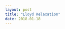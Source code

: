 ```yaml
---
layout: post
title: "Lloyd Relaxation"
date: 2018-01-18
---
```

<script src="../../../../js/d3.v4.min.js"></script>
<div style = "display: flex;justify-content: center;text-align: center;margin-below:50px;">
	<canvas width="800" height="400"></canvas>
</div>
<script>
	var canvas = d3.select("canvas").node()
		context = canvas.getContext("2d"),
		width = canvas.width,
		height = canvas.height;

	var centroids = [];

	var target = [];

	var buffer_zone = 5;

	var num_points = 400;

	let num_sample_points = 80;
	let theta = 0;


	var dt = 0.125;


	// create target shape
	for (let i = 0; i<num_sample_points; i++) {
		theta = 2*Math.PI*i/(num_sample_points-1);
		target.push([
				width/2 + 350*Math.cos(theta),
				height/2 - 150*Math.sin(2*theta)
			])
	}

	// let u1,u2,theta,r;
	var sites = d3.range(num_points)
		.map(function(d) {

			return [15 + Math.random()*(width-30), 20 + Math.random()*(height-40)]
			
			// // gaussian
			// u1 = Math.random();
			// u2 = Math.random();
			// theta = Math.PI*2*u2;
			// r = Math.sqrt(-Math.log(u1*u1))
			// return [80 + r*Math.cos(theta) * 20, height - 100 - r*Math.sin(theta) * 40];
		});
	redraw(0);

	d3.timer(function(t0) {
		let f1_x, f1_y, f2_x, f2_y;
		let clsst;
		closest_points = [];
		for (let j = 0, l = sites.length; j<l; j++) {
			// normal lloyd relaxation
			f1_x = (centroids[j][0] - sites[j][0]);
			f1_y = (centroids[j][1] - sites[j][1]);


			// density.
			clsst = closestPair(sites[j]);
			
			if (clsst) {
				f2_x = 0.125*(clsst[0] - sites[j][0]);
				f2_y = 0.125*(clsst[1] - sites[j][1]);
			} else {
				f2_x = 0;
				f2_y = 0;
			}
			sites[j][0] += (f1_x + f2_x)*dt;
			sites[j][1] += (f1_y + f2_y)*dt;
		}

		redraw(t0);
		return t0 > 10;
	});


	// find the closest point in the target shape
	function closestPair(arr) {
		let min_dist = Infinity;
		let min_pair;
		let dist = -1;

		for (let index in target) {
			dist = distance(target[index], arr);
			if (dist < min_dist) {
				min_dist = dist;
				min_pair = target[index];
			}
		}
		if (min_dist < buffer_zone*buffer_zone) return null;
		else return min_pair;
	}

	function distance(p1, p2) {
		let dx = p1[0] - p2[0];
		let dy = p1[1] - p2[1];
		return dx*dx + dy*dy;
	}


	// compute voronoi diagram
	// draw circles
	function redraw(t) {
		context.lineWidth = 2;

		var voronoi = d3.voronoi()
			.extent([[-5, -5], [width + 5, height + 5]]);

		var diagram = voronoi(sites),
			// links = diagram.links(), // for delaunay
			polygons = diagram.polygons();

		context.clearRect(0, 0, width, height);


		// draw infinity sign
		// context.beginPath();
		// context.lineTo(target[0][0], target[0][1]);
		// for (let i = 0; i<target.length; i++) {
		// 	context.lineTo(target[i][0], target[i][1]);
		// }
		context.strokeStyle = 'rgba(255,180,180)';
		context.stroke();
		context.closePath();
	
		let cntrd;
		centroids = [];
		let cell_area;

		let scale_factor = Math.sqrt(2*Math.sqrt(3)/Math.PI);
		let radius;
		for (var i = 0; i<polygons.length; i++) {
			// draw voronoi cell
			// 
			// context.beginPath();
			// drawCell(polygons[i]);
			// context.strokeStyle = "rgba(150,220,220)";
			// context.stroke();
			// context.closePath();

			cntrd = d3.polygonCentroid(polygons[i]);
			centroids.push(cntrd);

			cell_area = d3.polygonArea(polygons[i]);

			radius = 0.35*scale_factor*Math.sqrt(cell_area);

			context.beginPath();
			context.arc(cntrd[0],cntrd[1],radius,0,2*Math.PI);
			context.fillStyle = "rgba(150,255,150,0.6)";//color_scale[2];
			// seizure
			// color_scale[Math.floor(Math.random()*10)];//"red";
			// "rgba("+
			// 	(85+Math.random()*170)
			// 	+', '+
			// 	(85+Math.random()*170)
			// 	+', '+
			// 	(85+Math.random()*170)+')';
			context.fill();
			// d3.polygonArea(polygons[i])
			// context.arc(sites[i][0],sites[i][1],radius,0,2*Math.PI);// d3.polygonArea(polygons[i])
			context.strokeStyle = "rgba(150,220,220)";
			context.stroke();
			context.closePath();


			// context.beginPath();
			// context.arc(cntrd[0], cntrd[1], 2, 0, 2*Math.PI);
			// context.fillStyle = "red";
			// context.fill();
			// context.closePath();

			// context.beginPath();
			// context.arc(sites[i][0], sites[i][1], 2, 0, 2*Math.PI);
			// context.fillStyle = "blue";
			// context.fill();
			// context.closePath();
		}

		function drawCell(cell) {
			if (!cell) return false;
			// context.beginPath();
			context.moveTo(cell[0][0], cell[0][1]);
			for (var i = 1; i<cell.length; i++) {
				context.lineTo(cell[i][0], cell[i][1]);
			}
			// context.closePath();
			return true;
		}

		function drawLink(link) {
			context.moveTo(link.source[0], link.source[1]);
			context.lineTo(link.target[0], link.target[1]);
		}
	}
</script>